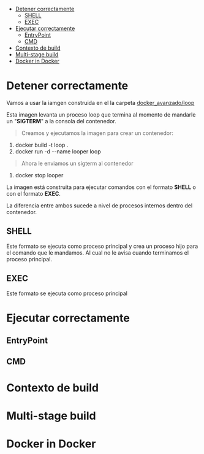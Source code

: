 - [Detener correctamente](#detener-correctamente)
  - [SHELL](#shell)
  - [EXEC](#exec)
- [Ejecutar correctamente](#ejecutar-correctamente)
  - [EntryPoint](#entrypoint)
  - [CMD](#cmd)
- [Contexto de build](#contexto-de-build)
- [Multi-stage build](#multi-stage-build)
- [Docker in Docker](#docker-in-docker)

# Detener correctamente

Vamos a usar la iamgen construida en el la carpeta [docker_avanzado/loop](./docker_avanzado/loop/Dockerfile)

Esta imagen levanta un proceso loop que termina al momento de mandarle un "**SIGTERM**" a la consola del contenedor.

> Creamos y ejecutamos la imagen para crear un contenedor:

1. docker build -t loop .
2. docker run -d --name looper loop

> Ahora le enviamos un sigterm al contenedor

1. docker stop looper

La imagen está construita para ejecutar comandos con el formato **SHELL** o con el formato **EXEC**.

La diferencia entre ambos sucede a nivel de procesos internos dentro del contenedor.

## SHELL

Este formato se ejecuta como proceso principal y crea un proceso hijo para el comando que le mandamos. Al cual no le avisa cuando terminamos el proceso principal.


## EXEC

Este formato se ejecuta como proceso principal

# Ejecutar correctamente

## EntryPoint

## CMD

# Contexto de build

# Multi-stage build

# Docker in Docker